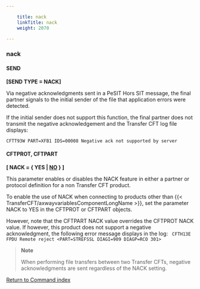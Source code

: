 ```yaml
---

    title: nack
    linkTitle: nack
    weight: 2070

---
```

### nack

#### SEND

****\[SEND TYPE = NACK\]****

Via negative acknowledgments sent in a PeSIT Hors SIT message, the
final partner signals to the initial sender of the file that application
errors were detected.

If the initial sender does not support this function, the final partner does not transmit the
negative acknowledgement and the Transfer CFT log file displays:

`CFTT93W PART=XFB1 IDS=00008 Negative ack not supported by server`

#### CFTPROT, CFTPART

****\[ NACK = { YES | <u>NO</u> } \]****

This parameter enables or disables the NACK feature in either a partner or protocol definition for a non Transfer CFT product.

To enable the use of NACK when connecting to products other than {{< TransferCFT/axwayvariablesComponentLongName  >}}, set the parameter NACK to YES in the CFTPROT or CFTPART objects.

However, note that the CFTPART NACK value overrides the CFTPROT NACK value. If however, this product does not support a negative acknowledgment, the following error message displays in the log: <span class="code">` CFTH13E FPDU Remote reject <PART=STREFSSL DIAGI=909 DIAGP=RCO 301>`</span>

> **Note**
>
> When performing file transfers between two Transfer CFTs, negative acknowledgments are sent regardless of the NACK setting.

[Return to Command index](../../)

